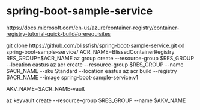 # spring-boot-sample-service

https://docs.microsoft.com/en-us/azure/container-registry/container-registry-tutorial-quick-build#prerequisites

git clone https://github.com/blissfish/spring-boot-sample-service.git
cd spring-boot-sample-service/
ACR_NAME=BlissedContainerRegistry
RES_GROUP=$ACR_NAME
az group create --resource-group $RES_GROUP --location eastus
az acr create --resource-group $RES_GROUP --name $ACR_NAME --sku Standard --location eastus
az acr build --registry $ACR_NAME --image spring-boot-sample-service:v1

AKV_NAME=$ACR_NAME-vault

az keyvault create --resource-group $RES_GROUP --name $AKV_NAME
